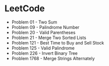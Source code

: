 # LeetCode

- Problem 01   - Two Sum
- Problem 09   - Palindrome Number
- Problem 20   - Valid Parentheses
- Problem 21   - Merge Two Sorted Lists
- Problem 121  - Best Time to Buy and Sell Stock
- Problem 125  - Valid Palindrome
- Problem 226  - Invert Binary Tree
- Problem 1768 - Merge Strings Alternately
